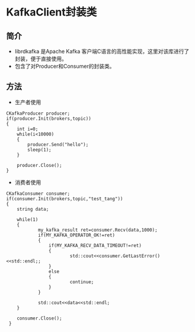 # KafkaClient封装类


## 简介

- librdkafka 是Apache  Kafka  客户端C语言的高性能实现，这里对该库进行了封装，便于直接使用。
- 包含了对Producer和Consumer的封装类。

## 方法

- 生产者使用

```
CKafkaProducer producer;
if(producer.Init(brokers,topic))
{
	int i=0;	
	while(i<10000)
	{
		producer.Send("hello");			
		sleep(1);			
	}
	
	producer.Close();		
}
```

- 消费者使用

```
CKafkaConsumer consumer;
if(consumer.Init(brokers,topic,"test_tang"))
{
	string data;
	
	while(1)	
	{
            my_kafka_result ret=consumer.Recv(data,1000);  
            if(MY_KAFKA_OPERATOR_OK!=ret) 
            {
                if(MY_KAFKA_RECV_DATA_TIMEOUT!=ret)
                {
                        std::cout<<consumer.GetLastError()<<std::endl;;
                }
                else
                {
                        continue;
                } 
            }

            std::cout<<data<<std::endl;	
	}
	
	consumer.Close();
 }
```
